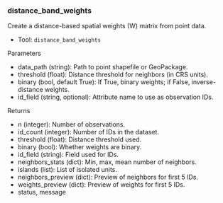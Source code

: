 ### distance_band_weights

Create a distance-based spatial weights (W) matrix from point data.

- Tool: `distance_band_weights`

Parameters

- data_path (string): Path to point shapefile or GeoPackage.
- threshold (float): Distance threshold for neighbors (in CRS units).
- binary (bool, default True): If True, binary weights; if False, inverse-distance weights.
- id_field (string, optional): Attribute name to use as observation IDs.

Returns

- n (integer): Number of observations.
- id_count (integer): Number of IDs in the dataset.
- threshold (float): Distance threshold used.
- binary (bool): Whether weights are binary.
- id_field (string): Field used for IDs.
- neighbors_stats (dict): Min, max, mean number of neighbors.
- islands (list): List of isolated units.
- neighbors_preview (dict): Preview of neighbors for first 5 IDs.
- weights_preview (dict): Preview of weights for first 5 IDs.
- status, message
